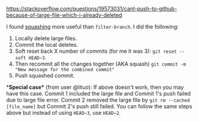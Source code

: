 https://stackoverflow.com/questions/19573031/cant-push-to-github-because-of-large-file-which-i-already-deleted



I found [squashing](https://gist.github.com/patik/b8a9dc5cd356f9f6f980) more useful than `filter-branch`. I did the following:

1. Locally delete large files.
2. Commit the local deletes.
3. Soft reset back X number of commits (for me it was 3): `git reset --soft HEAD~3`.
4. Then recommit all the changes together (AKA squash) `git commit -m "New message for the combined commit"`
5. Push squashed commit.

***Special case\*** (from user @lituo): If above doesn't work, then you may have this case. Commit 1 included the large file and Commit 1's push failed due to large file error. Commit 2 removed the large file by `git rm --cached [file_name]` but Commit 2's push still failed. You can follow the same steps above but instead of using `HEAD~3`, use `HEAD~2`.